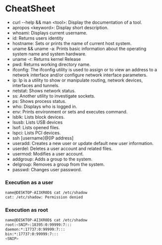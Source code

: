 # CheatSheet

* curl --help && man \<tool\>: Display the documentation of a tool.
* apropos \<keyword\>: Display short description.
* whoami: Displays current username.
* id: Returns users identity
* hostname: Sets or prints the name of current host system.
* uname && uname -a:	Prints basic information about the operating system name and system hardware.
* uname -r: Returns kernel Release
* pwd: Returns working directory name.
* ifconfig: The ifconfig utility is used to assign or to view an address to a network interface and/or configure network interface parameters.
* ip: Ip is a utility to show or manipulate routing, network devices, interfaces and tunnels.
* netstat: Shows network status.
* ss: Another utility to investigate sockets.
* ps: Shows process status.
* who: Displays who is logged in.
* env: Prints environment or sets and executes command.
* lsblk: Lists block devices.
* lsusb: Lists USB devices
* lsof: Lists opened files.
* lspci: Lists PCI devices.
* ssh [username]@[IP address]
* useradd: Creates a new user or update default new user information.
* userdel: Deletes a user account and related files.
* usermod: Modifies a user account.
* addgroup: Adds a group to the system.
* delgroup:	Removes a group from the system.
* passwd: Changes user password.

### Execution as a user
```sh
name@DESKTOP-AI3XR0D$ cat /etc/shadow
cat: /etc/shadow: Permission denied
```

### Execution as root
```sh
name@DESKTOP-AI3XR0D$ cat /etc/shadow
root:<SNIP>:18395:0:99999:7:::
daemon:*:17737:0:99999:7:::
bin:*:17737:0:99999:7:::
<SNIP>
```
